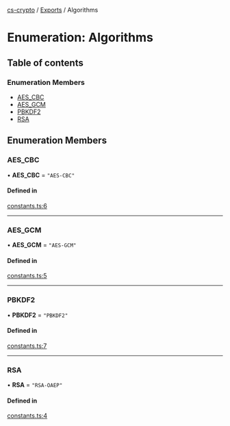 [cs-crypto](../README.md) / [Exports](../modules.md) / Algorithms

# Enumeration: Algorithms

## Table of contents

### Enumeration Members

- [AES\_CBC](Algorithms.md#aes_cbc)
- [AES\_GCM](Algorithms.md#aes_gcm)
- [PBKDF2](Algorithms.md#pbkdf2)
- [RSA](Algorithms.md#rsa)

## Enumeration Members

### AES\_CBC

• **AES\_CBC** = ``"AES-CBC"``

#### Defined in

[constants.ts:6](https://github.com/very-amused/cs-crypto/blob/3fa857f/src/constants.ts#L6)

___

### AES\_GCM

• **AES\_GCM** = ``"AES-GCM"``

#### Defined in

[constants.ts:5](https://github.com/very-amused/cs-crypto/blob/3fa857f/src/constants.ts#L5)

___

### PBKDF2

• **PBKDF2** = ``"PBKDF2"``

#### Defined in

[constants.ts:7](https://github.com/very-amused/cs-crypto/blob/3fa857f/src/constants.ts#L7)

___

### RSA

• **RSA** = ``"RSA-OAEP"``

#### Defined in

[constants.ts:4](https://github.com/very-amused/cs-crypto/blob/3fa857f/src/constants.ts#L4)
